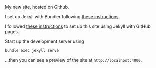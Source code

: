 My new site, hosted on Github.

I set up Jekyll with Bundler following [these instructions](https://jekyllrb.com/tutorials/using-jekyll-with-bundler/).

I followed [these instructions](https://docs.github.com/en/pages/setting-up-a-github-pages-site-with-jekyll/creating-a-github-pages-site-with-jekyll) to set up this site using Jekyll with GitHub pages.

Start up the development server using

```bash
bundle exec jekyll serve
```

...then you can see a preview of the site at `http://localhost:4000`.
